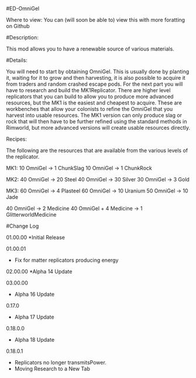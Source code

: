 #ED-OmniGel

Where to view: You can (will soon be able to) view this with more foratting on Github

#Description:

This mod allows you to have a renewable source of various materials.

#Details:

You will need to start by obtaining OmniGel. This is usually done by planting it, waiting for it to grow and then harvesting, it is also possible to acquire it from traders and random crashed escape pods. 
For the next part you will have to research and build the MK1Replicator. There are higher level replicators that you can build to allow you to produce more advanced resources, but the MK1 is the easiest and cheapest to acquire. These are workbenches that allow your colonists to refine the OmniGel that you harvest into usable resources. The MK1 version can only produce slag or rock that will then have to be further refined using the standard methods in Rimworld, but more advanced versions will create usable resources directly.

Recipes:

The following are the resources that are available from the various levels of the replicator.

MK1:
10 OmniGel -> 1 ChunkSlag
10 OmniGel -> 1 ChunkRock 

MK2:
40 OmniGel -> 20 Steel
40 OmniGel -> 30 Silver
30 OmniGel -> 3 Gold

MK3:
60 OmniGel -> 4 Plasteel
60 OmniGel -> 10 Uranium
50 OmniGel -> 10 Jade

40 OmniGel -> 2 Medicine
40 OmniGel + 4 Medicine -> 1 GlitterworldMedicine

#Change Log

01.00.00
*Initial Release

01.00.01
* Fix for matter replicators producing energy

02.00.00
*Alpha 14 Update

03.00.00
* Alpha 16 Update

0.17.0
* Alpha 17 Update

0.18.0.0
* Alpha 18 Update

0.18.0.1
* Replicators no longer transmitsPower.
* Moving Research to a New Tab
